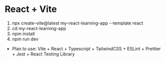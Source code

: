 # React + Vite

1. npx create-vite@latest my-react-learning-app --template react
2. cd my-react-learning-app
3. npm install
4. npm run dev


* Plan to use:  Vite + React + Typescript + TailwindCSS + ESLint + Prettier + Jest + React Testing Library

